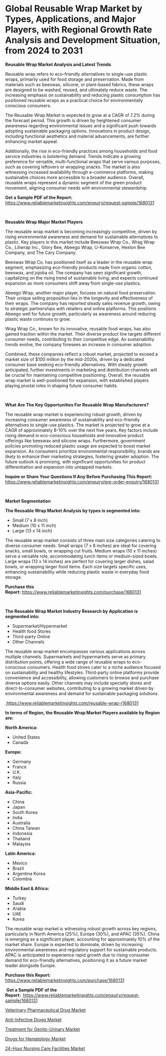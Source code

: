 <p><h1>Global Reusable Wrap Market by Types, Applications, and Major Players, with Regional Growth Rate Analysis and Development Situation, from 2024 to 2031</h1></p><p><strong>Reusable Wrap Market Analysis and Latest Trends</strong></p>
<p><p>Reusable wrap refers to eco-friendly alternatives to single-use plastic wraps, primarily used for food storage and preservation. Made from materials such as beeswax, silicone, or plant-based fabrics, these wraps are designed to be washed, reused, and ultimately reduce waste. The increasing emphasis on sustainability and reducing plastic consumption has positioned reusable wraps as a practical choice for environmentally conscious consumers.</p><p>The Reusable Wrap Market is expected to grow at a CAGR of 7.2% during the forecast period. This growth is driven by heightened consumer awareness regarding environmental issues and a significant push towards adopting sustainable packaging options. Innovations in product design, including functional aesthetics and material advancements, are further enhancing market appeal. </p><p>Additionally, the rise in eco-friendly practices among households and food service industries is bolstering demand. Trends indicate a growing preference for versatile, multi-functional wraps that serve various purposes, such as covering leftovers or wrapping snacks. The market is also witnessing increased availability through e-commerce platforms, making sustainable choices more accessible to a broader audience. Overall, reusable wraps represent a dynamic segment of the green product movement, aligning consumer needs with environmental stewardship.</p></p>
<p><strong>Get a Sample PDF of the Report:&nbsp;</strong> <a href="https://www.reliablemarketinsights.com/enquiry/request-sample/1680131?utm_campaign=1549&utm_medium=2&utm_source=Github&utm_content=ia&utm_term=14102024&utm_id=reusable-wrap">https://www.reliablemarketinsights.com/enquiry/request-sample/1680131</a></p>
<p>&nbsp;</p>
<p><strong>Reusable Wrap Major Market Players</strong></p>
<p><p>The reusable wrap market is becoming increasingly competitive, driven by rising environmental awareness and demand for sustainable alternatives to plastic. Key players in this market include Beeswax Wrap Co., Wrag Wrap Co., Liliwrap Inc., Glory Bee, Abeego Wrap, U-Konserve, Hexton Bee Company, and The Cary Company.</p><p>Beeswax Wrap Co. has positioned itself as a leader in the reusable wrap segment, emphasizing eco-friendly products made from organic cotton, beeswax, and jojoba oil. The company has seen significant growth, capitalizing on the rising trend of sustainable living, and expects continued expansion as more consumers shift away from single-use plastics.</p><p>Abeego Wrap, another major player, focuses on natural food preservation. Their unique selling proposition lies in the longevity and effectiveness of their wraps. The company has reported steady sales revenue growth, owing to strategic partnerships with retailers and online platforms. This positions Abeego well for future growth, particularly as awareness around reducing plastic waste continues to grow.</p><p>Wrag Wrap Co., known for its innovative, reusable food wraps, has also gained traction within the market. Their diverse product line targets different consumer needs, contributing to their competitive edge. As sustainability trends evolve, the company foresees an increase in consumer adoption.</p><p>Combined, these companies reflect a robust market, projected to exceed a market size of $100 million by the mid-2020s, driven by a dedicated consumer base seeking eco-friendly alternatives. With steady growth anticipated, further investments in marketing and distribution channels will be crucial for maintaining competitive positioning. Overall, the reusable wrap market is well-positioned for expansion, with established players playing pivotal roles in shaping future consumer habits.</p></p>
<p>&nbsp;</p>
<p><strong>What Are The Key Opportunities For Reusable Wrap Manufacturers?</strong></p>
<p><p>The reusable wrap market is experiencing robust growth, driven by increasing consumer awareness of sustainability and eco-friendly alternatives to single-use plastics. The market is projected to grow at a CAGR of approximately 8-10% over the next five years. Key factors include rising demand in eco-conscious households and innovative product offerings like beeswax and silicone wraps. Furthermore, government policies promoting reduced plastic usage are expected to boost market expansion. As consumers prioritize environmental responsibility, brands are likely to enhance their marketing strategies, fostering greater adoption. The future outlook is promising, with significant opportunities for product differentiation and expansion into untapped markets.</p></p>
<p><strong>Inquire or Share Your Questions If Any Before Purchasing This Report:</strong> <a href="https://www.reliablemarketinsights.com/enquiry/pre-order-enquiry/1680131?utm_campaign=1549&utm_medium=2&utm_source=Github&utm_content=ia&utm_term=14102024&utm_id=reusable-wrap">https://www.reliablemarketinsights.com/enquiry/pre-order-enquiry/1680131</a></p>
<p>&nbsp;</p>
<p><strong>Market Segmentation</strong></p>
<p><strong>The Reusable Wrap Market Analysis by types is segmented into:</strong></p>
<p><ul><li>Small (7 x 8 inch)</li><li>Medium (10 x 11 inch)</li><li>Large (13 x 14 inch)</li></ul></p>
<p><p>The reusable wrap market consists of three main size categories catering to diverse consumer needs. Small wraps (7 x 8 inches) are ideal for covering snacks, small bowls, or wrapping cut fruits. Medium wraps (10 x 11 inches) serve a versatile role, accommodating lunch items or medium-sized bowls. Large wraps (13 x 14 inches) are perfect for covering larger dishes, salad bowls, or wrapping larger food items. Each size targets specific uses, enhancing sustainability while reducing plastic waste in everyday food storage.</p></p>
<p><strong>Purchase this Report:&nbsp;</strong><a href="https://www.reliablemarketinsights.com/purchase/1680131?utm_campaign=1549&utm_medium=2&utm_source=Github&utm_content=ia&utm_term=14102024&utm_id=reusable-wrap">https://www.reliablemarketinsights.com/purchase/1680131</a></p>
<p>&nbsp;</p>
<p><strong>The Reusable Wrap Market Industry Research by Application is segmented into:</strong></p>
<p><ul><li>Supermarket/Hypermarket</li><li>Health food Stores</li><li>Third-party Online</li><li>Other Channels</li></ul></p>
<p><p>The reusable wrap market encompasses various applications across multiple channels. Supermarkets and hypermarkets serve as primary distribution points, offering a wide range of reusable wraps to eco-conscious consumers. Health food stores cater to a niche audience focused on sustainability and healthy lifestyles. Third-party online platforms provide convenience and accessibility, allowing customers to browse and purchase diverse options easily. Other channels may include specialty stores and direct-to-consumer websites, contributing to a growing market driven by environmental awareness and demand for sustainable packaging solutions.</p></p>
<p><a href="https://www.reliablemarketinsights.com/reusable-wrap-r1680131?utm_campaign=1549&utm_medium=2&utm_source=Github&utm_content=ia&utm_term=14102024&utm_id=reusable-wrap">&nbsp;https://www.reliablemarketinsights.com/reusable-wrap-r1680131</a></p>
<p><strong>In terms of Region, the Reusable Wrap Market Players available by Region are:</strong></p>
<p>
    <p> <strong> North America: </strong>
        <ul>
            <li>United States</li>
            <li>Canada</li>
        </ul>
        </p> 
    <p> <strong> Europe: </strong>
        <ul>
            <li>Germany</li>
            <li>France</li>
            <li>U.K.</li>
            <li>Italy</li>
            <li>Russia</li>
        </ul>
        </p> 
    <p> <strong> Asia-Pacific: </strong>
        <ul>
            <li>China</li>
            <li>Japan</li>
            <li>South Korea</li>
            <li>India</li>
            <li>Australia</li>
            <li>China Taiwan</li>
            <li>Indonesia</li>
            <li>Thailand</li>
            <li>Malaysia</li>
        </ul>
        </p> 
    <p> <strong> Latin America: </strong>
        <ul>
            <li>Mexico</li>
            <li>Brazil</li>
            <li>Argentina Korea</li>
            <li>Colombia</li>
        </ul>
        </p> 
    <p> <strong> Middle East & Africa: </strong>
        <ul>
            <li>Turkey</li>
            <li>Saudi</li>
            <li>Arabia</li>
            <li>UAE</li>
            <li>Korea</li>
        </ul>
    </p>
    </p>
<p><p>The reusable wrap market is witnessing robust growth across key regions, particularly in North America (25%), Europe (30%), and APAC (35%). China is emerging as a significant player, accounting for approximately 10% of the market share. Europe is expected to dominate, driven by increasing environmental awareness and regulatory support for sustainable products. APAC is anticipated to experience rapid growth due to rising consumer demand for eco-friendly alternatives, positioning it as a future market leader alongside Europe.</p></p>
<p><strong>Purchase this Report: </strong><a href="https://www.reliablemarketinsights.com/purchase/1680131?utm_campaign=1549&utm_medium=2&utm_source=Github&utm_content=ia&utm_term=14102024&utm_id=reusable-wrap">https://www.reliablemarketinsights.com/purchase/1680131</a></p>
<p>&nbsp;<strong>Get a Sample PDF of the Report:&nbsp;&nbsp;</strong><a href="https://www.reliablemarketinsights.com/enquiry/request-sample/1680131?utm_campaign=1549&utm_medium=2&utm_source=Github&utm_content=ia&utm_term=14102024&utm_id=reusable-wrap">https://www.reliablemarketinsights.com/enquiry/request-sample/1680131</a></p>
<p><strong></strong></p>
<p><p><a href="https://www.linkedin.com/pulse/veterinary-pharmaceutical-drug-market-global-trends-forecast-gzkve?utm_campaign=1549&utm_medium=2&utm_source=Github&utm_content=ia&utm_term=14102024&utm_id=reusable-wrap">Veterinary Pharmaceutical Drug Market</a></p><p><a href="https://www.linkedin.com/pulse/anti-infective-drugs-market-forecast-global-trends-analysis-1f3dc?utm_campaign=1549&utm_medium=2&utm_source=Github&utm_content=ia&utm_term=14102024&utm_id=reusable-wrap">Anti-Infective Drugs Market</a></p><p><a href="https://www.linkedin.com/pulse/sustainability-trends-treatment-genito-urinary-industry-e3ylc?utm_campaign=1549&utm_medium=2&utm_source=Github&utm_content=ia&utm_term=14102024&utm_id=reusable-wrap">Treatment for Genito-Urinary Market</a></p><p><a href="https://www.linkedin.com/pulse/drugs-hematology-market-size-segmentation-trends-growth-analysis-vurae?utm_campaign=1549&utm_medium=2&utm_source=Github&utm_content=ia&utm_term=14102024&utm_id=reusable-wrap">Drugs for Hematology Market</a></p><p><a href="https://www.linkedin.com/pulse/global-24-hour-nursing-care-facilities-market-landscape-future-nj3he?utm_campaign=1549&utm_medium=2&utm_source=Github&utm_content=ia&utm_term=14102024&utm_id=reusable-wrap">24-Hour Nursing Care Facilities Market</a></p></p>
